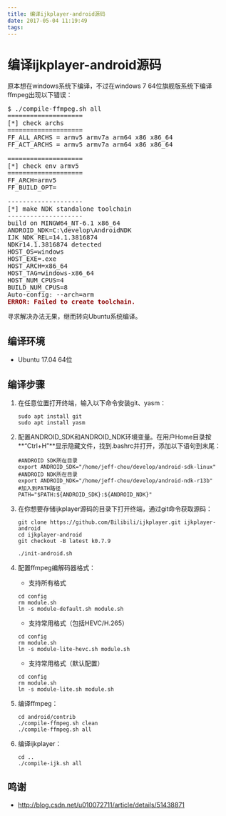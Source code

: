 ```yaml
---
title: 编译ijkplayer-android源码
date: 2017-05-04 11:19:49
tags:
---
```


# 编译ijkplayer-android源码 #

原本想在windows系统下编译，不过在windows 7 64位旗舰版系统下编译ffmpeg出现以下错误：
<pre>
$ ./compile-ffmpeg.sh all
====================
[*] check archs
====================
FF_ALL_ARCHS = armv5 armv7a arm64 x86 x86_64
FF_ACT_ARCHS = armv5 armv7a arm64 x86 x86_64

====================
[*] check env armv5
====================
FF_ARCH=armv5
FF_BUILD_OPT=

--------------------
[*] make NDK standalone toolchain
--------------------
build on MINGW64_NT-6.1 x86_64
ANDROID_NDK=C:\develop\AndroidNDK
IJK_NDK_REL=14.1.3816874
NDKr14.1.3816874 detected
HOST_OS=windows
HOST_EXE=.exe
HOST_ARCH=x86_64
HOST_TAG=windows-x86_64
HOST_NUM_CPUS=4
BUILD_NUM_CPUS=8
Auto-config: --arch=arm
<font color=darkred><b>ERROR: Failed to create toolchain.</b></font>
</pre>

寻求解决办法无果，继而转向Ubuntu系统编译。

## 编译环境 ##
- Ubuntu 17.04 64位

## 编译步骤 ##
1. 在任意位置打开终端，输入以下命令安装git、yasm：

	```
	sudo apt install git
	sudo apt install yasm
	```
2. 配置ANDROID_SDK和ANDROID_NDK环境变量。在用户Home目录按**“Ctrl+H”**显示隐藏文件，找到.bashrc并打开，添加以下语句到末尾：
	```
	#ANDROID SDK所在目录
	export ANDROID_SDK="/home/jeff-chou/develop/android-sdk-linux"
	#ANDROID NDK所在目录
	export ANDROID_NDK="/home/jeff-chou/develop/android-ndk-r13b"
	#加入到PATH路径
	PATH="$PATH:${ANDROID_SDK}:${ANDROID_NDK}"
	```
3. 在你想要存储ijkplayer源码的目录下打开终端，通过git命令获取源码：

	```
	git clone https://github.com/Bilibili/ijkplayer.git ijkplayer-android
	cd ijkplayer-android
	git checkout -B latest k0.7.9

	./init-android.sh
	```

4. 配置ffmpeg编解码器格式：
	- 支持所有格式

	```
	cd config
	rm module.sh
	ln -s module-default.sh module.sh
	```
	- 支持常用格式（包括HEVC/H.265）

	```
	cd config
	rm module.sh
	ln -s module-lite-hevc.sh module.sh
	```
	- 支持常用格式（默认配置）

	```
	cd config
	rm module.sh
	ln -s module-lite.sh module.sh
	```
5. 编译ffmpeg：
	
	```
	cd android/contrib
	./compile-ffmpeg.sh clean
	./compile-ffmpeg.sh all
	```
6. 编译ijkplayer：
	
	```
	cd ..
	./compile-ijk.sh all
	```

## 鸣谢 ##
- http://blog.csdn.net/u010072711/article/details/51438871